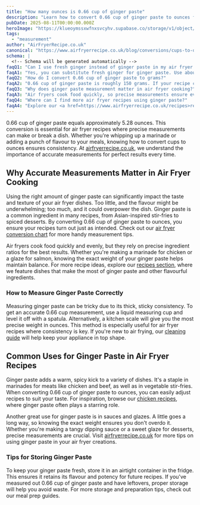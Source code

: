 ```yaml
---
title: "How many ounces is 0.66 cup of ginger paste"
description: "Learn how to convert 0.66 cup of ginger paste to ounces for precise air fryer recipes. Get accurate measurements in seconds!"
pubDate: 2025-08-11T00:00:00.000Z
heroImage: "https://klueoymssxwfnxsvcyhv.supabase.co/storage/v1/object/public/Shmucket/how-many-ounces-is-0-66-cup-of-ginger-paste.webp"
tags:
  - "measurement"
author: "AirFryerRecipe.co.uk"
canonical: "https://www.airfryerrecipe.co.uk/blog/conversions/cups-to-ounces/how-many-ounces-is-0-66-cup-of-ginger-paste"
schema: |
  <!-- Schema will be generated automatically -->
faqQ1: "Can I use fresh ginger instead of ginger paste in my air fryer recipes?"
faqA1: "Yes, you can substitute fresh ginger for ginger paste. Use about 1 tablespoon of freshly grated ginger for every 0.66 cup of ginger paste. Fresh ginger may have a slightly stronger flavour, so adjust to taste."
faqQ2: "How do I convert 0.66 cup of ginger paste to grams?"
faqA2: "0.66 cup of ginger paste is roughly 150 grams. If your recipe calls for grams instead of ounces, this conversion will help you measure accurately. A kitchen scale is the best tool for precise measurements."
faqQ3: "Why does ginger paste measurement matter in air fryer cooking?"
faqA3: "Air fryers cook food quickly, so precise measurements ensure even flavour distribution. Too much ginger paste can overpower a dish, while too little may leave it bland. Accurate conversions like 0.66 cup to ounces help maintain balance."
faqQ4: "Where can I find more air fryer recipes using ginger paste?"
faqA4: "Explore our <a href=https://www.airfryerrecipe.co.uk/recipes>recipes section</a> for dishes featuring ginger paste. From marinades to glazes, we have plenty of ideas to inspire your next air fryer meal."
---
```

<p>0.66 cup of ginger paste equals approximately 5.28 ounces. This conversion is essential for air fryer recipes where precise measurements can make or break a dish. Whether you're whipping up a marinade or adding a punch of flavour to your meals, knowing how to convert cups to ounces ensures consistency. At <a href=https://www.airfryerrecipe.co.uk>airfryerrecipe.co.uk</a>, we understand the importance of accurate measurements for perfect results every time.</p>  

<h2>Why Accurate Measurements Matter in Air Fryer Cooking</h2>  
<p>Using the right amount of ginger paste can significantly impact the taste and texture of your air fryer dishes. Too little, and the flavour might be underwhelming; too much, and it could overpower the dish. Ginger paste is a common ingredient in many recipes, from Asian-inspired stir-fries to spiced desserts. By converting 0.66 cup of ginger paste to ounces, you ensure your recipes turn out just as intended. Check out our <a href=https://www.airfryerrecipe.co.uk/air-fryer-conversion-chart>air fryer conversion chart</a> for more handy measurement tips.</p>  

<p>Air fryers cook food quickly and evenly, but they rely on precise ingredient ratios for the best results. Whether you're making a marinade for chicken or a glaze for salmon, knowing the exact weight of your ginger paste helps maintain balance. For more recipe ideas, explore our <a href=https://www.airfryerrecipe.co.uk/recipes>recipes section</a>, where we feature dishes that make the most of ginger paste and other flavourful ingredients.</p>  

<h3>How to Measure Ginger Paste Correctly</h3>  
<p>Measuring ginger paste can be tricky due to its thick, sticky consistency. To get an accurate 0.66 cup measurement, use a liquid measuring cup and level it off with a spatula. Alternatively, a kitchen scale will give you the most precise weight in ounces. This method is especially useful for air fryer recipes where consistency is key. If you're new to air frying, our <a href=https://www.airfryerrecipe.co.uk/air-fryer-cleaner>cleaning guide</a> will help keep your appliance in top shape.</p>  

<h2>Common Uses for Ginger Paste in Air Fryer Recipes</h2>  
<p>Ginger paste adds a warm, spicy kick to a variety of dishes. It's a staple in marinades for meats like chicken and beef, as well as in vegetable stir-fries. When converting 0.66 cup of ginger paste to ounces, you can easily adjust recipes to suit your taste. For inspiration, browse our <a href=https://www.airfryerrecipe.co.uk/recipe-category/chicken>chicken recipes</a>, where ginger paste often plays a starring role.</p>  

<p>Another great use for ginger paste is in sauces and glazes. A little goes a long way, so knowing the exact weight ensures you don't overdo it. Whether you're making a tangy dipping sauce or a sweet glaze for desserts, precise measurements are crucial. Visit <a href=https://www.airfryerrecipe.co.uk>airfryerrecipe.co.uk</a> for more tips on using ginger paste in your air fryer creations.</p>  

<h3>Tips for Storing Ginger Paste</h3>  
<p>To keep your ginger paste fresh, store it in an airtight container in the fridge. This ensures it retains its flavour and potency for future recipes. If you've measured out 0.66 cup of ginger paste and have leftovers, proper storage will help you avoid waste. For more storage and preparation tips, check out our meal prep guides.</p>
